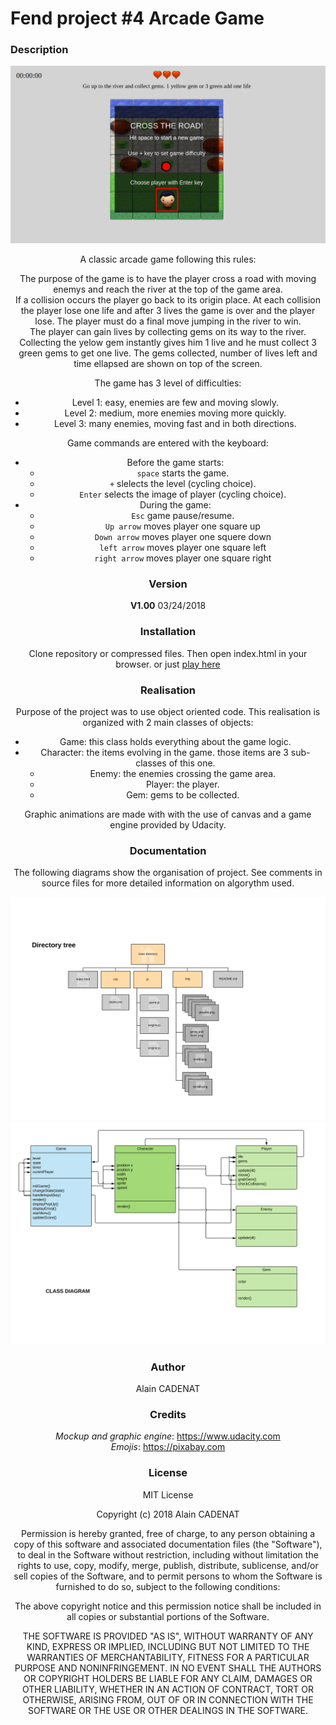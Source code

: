 # Fend project #4 Arcade Game #
### Description ###
<center><img src="images/arcade.png">

A classic arcade game following this rules:

The purpose of the game is to have the player cross a road with moving  enemys and reach the river at the top of the game area.  
If a collision occurs the player go back to its origin place. At each collision the player lose one life and after 3 lives the game is over and the player lose. The player must do a final move jumping in the river to win.  
The player can gain lives by collecting gems on its way to the river. Collecting the yelow gem instantly gives him 1 live and he must collect 3 green gems to get one live.
The gems collected, number of lives left and time ellapsed are shown on top of the screen.  

The game has 3 level of difficulties:
- Level 1: easy, enemies are few and moving slowly.
- Level 2: medium, more enemies moving more quickly.
- Level 3: many enemies, moving fast and in both directions.

Game commands are entered with the keyboard:
- Before the game starts:
    - `space` starts the game.
    - `+` slelects the level (cycling choice).
    - `Enter` selects the image of player (cycling choice).
- During the game:
    - `Esc` game pause/resume.
    - `Up arrow` moves player one square up
    - `Down arrow` moves player one squere down
    - `left arrow` moves player one square left
    - `right arrow` moves player one square right

### Version
__V1.00__ 03/24/2018
### Installation ###
Clone repository or compressed files. Then open index.html in your browser. or just <a href="https://alain91530.github.io/projects/memory/index.html">play here</a>

### Realisation ###

Purpose of the project was to use object oriented code. This realisation is organized with 2 main classes of objects:

- Game: this class holds everything about the game logic.
- Character: the items evolving in the game. those items are 3 sub-classes of this one.
    - Enemy: the enemies crossing the game area.
    - Player: the player.
    - Gem: gems to be collected.

Graphic animations are made with with the use of canvas and a game engine provided by Udacity.

### Documentation ###
The following diagrams show the organisation of project. See comments in source files for more detailed information on algorythm used.
<center><img src="images/directory tree.svg">
<center><img src="images/class diagram.svg">

### Author ###
Alain CADENAT

### Credits ###
_Mockup and graphic engine_: https://www.udacity.com  
_Emojis_: https://pixabay.com

### License
MIT License

Copyright (c) 2018 Alain CADENAT

Permission is hereby granted, free of charge, to any person obtaining a copy
of this software and associated documentation files (the "Software"), to deal
in the Software without restriction, including without limitation the rights
to use, copy, modify, merge, publish, distribute, sublicense, and/or sell
copies of the Software, and to permit persons to whom the Software is
furnished to do so, subject to the following conditions:

The above copyright notice and this permission notice shall be included in all
copies or substantial portions of the Software.

THE SOFTWARE IS PROVIDED "AS IS", WITHOUT WARRANTY OF ANY KIND, EXPRESS OR
IMPLIED, INCLUDING BUT NOT LIMITED TO THE WARRANTIES OF MERCHANTABILITY,
FITNESS FOR A PARTICULAR PURPOSE AND NONINFRINGEMENT. IN NO EVENT SHALL THE
AUTHORS OR COPYRIGHT HOLDERS BE LIABLE FOR ANY CLAIM, DAMAGES OR OTHER
LIABILITY, WHETHER IN AN ACTION OF CONTRACT, TORT OR OTHERWISE, ARISING FROM,
OUT OF OR IN CONNECTION WITH THE SOFTWARE OR THE USE OR OTHER DEALINGS IN THE
SOFTWARE.
